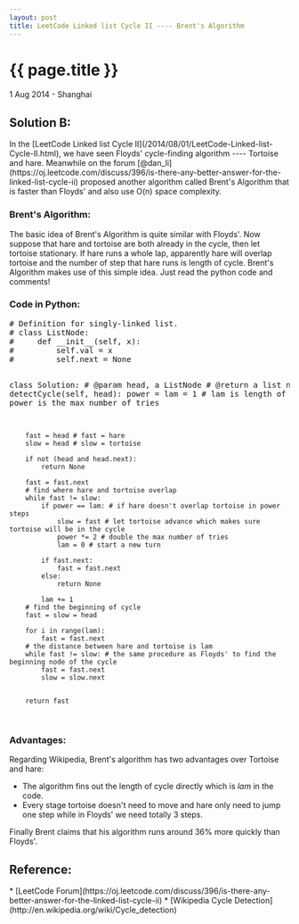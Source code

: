 ```yaml
---
layout: post
title: LeetCode Linked list Cycle II ---- Brent's Algorithm
---
```


{{ page.title }}
================

<p class="meta">1 Aug 2014 - Shanghai</p>

<h2>Solution B:</h2>
In the [LeetCode Linked list Cycle II](/2014/08/01/LeetCode-Linked-list-Cycle-II.html), we have seen Floyds' cycle-finding algorithm ---- Tortoise and hare. Meanwhile on the forum [@dan_li](https://oj.leetcode.com/discuss/396/is-there-any-better-answer-for-the-linked-list-cycle-ii) proposed another algorithm called Brent's Algorithm that is faster than Floyds' and also use <span class="math">O(n)</span> space complexity.

<h3>Brent's Algorithm:</h3>
The basic idea of Brent's Algorithm is quite similar with Floyds'. Now suppose that hare and tortoise are both already in the cycle, then let tortoise stationary. If hare runs a whole lap, apparently hare will overlap tortoise and the number of step that hare runs is length of cycle. Brent's Algorithm makes use of this simple idea. Just read the python code and comments! 

<h3>Code in Python:</h3>
<pre class="prettyprint linenums">
# Definition for singly-linked list.
# class ListNode:
#     def __init__(self, x):
#         self.val = x
#         self.next = None

class Solution:
    # @param head, a ListNode
    # @return a list node
    def detectCycle(self, head):
        power = lam = 1 # lam is length of the cycle, power is the max number of tries
        
        fast = head # fast = hare
        slow = head # slow = tortoise
        
        if not (head and head.next):
            return None
            
        fast = fast.next 
        # find where hare and tortoise overlap
        while fast != slow:
            if power == lam: # if hare doesn't overlap tortoise in power steps
                slow = fast # let tortoise advance which makes sure tortoise will be in the cycle
                power *= 2 # double the max number of tries
                lam = 0 # start a new turn
            
            if fast.next:
                fast = fast.next
            else:
                return None
                
            lam += 1
        # find the beginning of cycle   
        fast = slow = head
        
        for i in range(lam):
            fast = fast.next
        # the distance between hare and tortoise is lam
        while fast != slow: # the same procedure as Floyds' to find the beginning node of the cycle
            fast = fast.next
            slow = slow.next
        
        
        return fast
</pre>

<h3>Advantages:</h3>
Regarding Wikipedia, Brent's algorithm has two advantages over Tortoise and hare:

* The algorithm fins out the length of cycle directly which is <i>lam</i> in the code.
* Every stage tortoise doesn't need to move and hare only need to jump one step while in Floyds' we need totally 3 steps.

Finally Brent claims that his algorithm runs around 36% more quickly than Floyds'.

<h2>Reference:</h2>
* [LeetCode Forum](https://oj.leetcode.com/discuss/396/is-there-any-better-answer-for-the-linked-list-cycle-ii)
* [Wikipedia Cycle Detection](http://en.wikipedia.org/wiki/Cycle_detection)